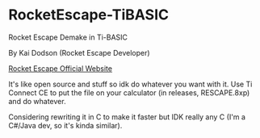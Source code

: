 # RocketEscape-TiBASIC
 Rocket Escape Demake in Ti-BASIC

 By Kai Dodson (Rocket Escape Developer)
 
 [Rocket Escape Official Website](http://rocketescapegame.com)

 It's like open source and stuff so idk do whatever you want with it.
 Use Ti Connect CE to put the file on your calculator (in releases, RESCAPE.8xp) and do whatever.

 Considering rewriting it in C to make it faster but IDK really any C (I'm a C#/Java dev, so it's kinda similar).
